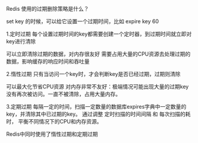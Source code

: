 Redis 使用的过期删除策略是什么？

set key 的时候，可以给它设置一个过期时间，比如 expire key 60

1.定时过期
每个设置过期时间的key都需要创建一个定时器，到过期时间就立即对key进行清除

可以立即清除过期的数据，对内存很友好
需要占用大量的CPU资源去处理过期的数据，影响缓存的响应时间和吞吐量

2.惰性过期
只有当访问一个key时，才会判断key是否已经过期，过期则清除

可以最大化节省CPU资源
对内存非常不友好：极端情况可能出现大量的过期key没有再次被访问。一直不被清除，占用大量内存。

3.定期过期
每隔一定的时间，扫描一定数量的数据库expires字典中一定数量的key，并清除其中已过期的key。
通过调整 定时扫描的时间间隔 和 每次扫描的耗时， 平衡不同情况下的CPU和内存资源。


Redis中同时使用了惰性过期和定期过期